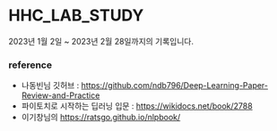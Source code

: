 # HHC_LAB_STUDY
2023년 1월 2일 ~ 2023년 2월 28일까지의 기록입니다. 






### reference
- 나동빈님 깃허브 : https://github.com/ndb796/Deep-Learning-Paper-Review-and-Practice
- 파이토치로 시작하는 딥러닝 입문 : https://wikidocs.net/book/2788
- 이기창님의 https://ratsgo.github.io/nlpbook/
